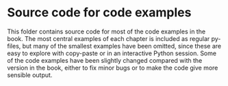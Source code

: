 # Source code for code examples

This folder contains source code for most of the code
examples in the book. The most central examples of each chapter is included as
regular py-files, but many of the smallest examples have been omitted, since
these are easy to explore with copy-paste or in an interactive Python session.
Some of the code examples have been slightly changed compared with the version
in the book, either to fix minor bugs or to make the code give more sensible
output.
